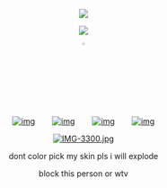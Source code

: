 <p align="center" width="100%"> <img src="https://komarev.com/ghpvc/?username=callthedoctor&label=✦&color=140f06">



<p align="center" width="100%">
    <img src="wip">
    
</p>

<p align="center" width="100%"><img width="3%" src="https://files.catbox.moe/t016zc.webp">

<div id="header" align="center">


[![img](https://files.catbox.moe/rndrye.png)](https://rentry.co/williamfranklingraham)⠀⠀⠀[![img](https://files.catbox.moe/0vdxsp.png)‎](https://spacedogs.atabook.org/)⠀⠀⠀[![img](https://files.catbox.moe/2spuyl.png)](https://pronouns.cc/@hanniballecter)⠀⠀⠀[![img](https://files.catbox.moe/gy1kyg.png)](https://lokilaufeys0n.straw.page/)


[![IMG-3300.jpg](https://i.postimg.cc/k51S3BTV/IMG-3300.jpg)](https://postimg.cc/Tyb1nYMG)

dont color pick my skin pls i will explode

block this person or wtv
